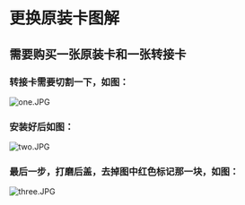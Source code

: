 # 更换原装卡图解
## 需要购买一张原装卡和一张转接卡
### 转接卡需要切割一下，如图：
![one.JPG](https://github.com/daggeryu/DELL-inspiron-5488/blob/master/network_card/one.JPG "one.JPG")
### 安装好后如图：
![two.JPG](https://github.com/daggeryu/DELL-inspiron-5488/blob/master/network_card/two.JPG "two.JPG")
### 最后一步，打磨后盖，去掉图中红色标记那一块，如图：
![three.JPG](https://github.com/daggeryu/DELL-inspiron-5488/blob/master/network_card/three.JPG "three.JPG")

